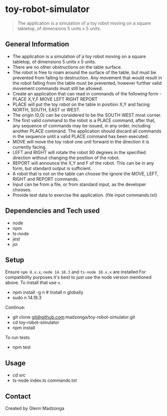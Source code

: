 # toy-robot-simulator

> The application is a simulation of a toy robot moving on a square tabletop, of dimensions 5 units x 5 units.


## General Information
- The application is a simulation of a toy robot moving on a square tabletop, of
dimensions 5 units x 5 units.
- There are no other obstructions on the table surface.
- The robot is free to roam around the surface of the table, but must be prevented
from falling to destruction. Any movement that would result in the robot falling from the table must
be prevented, however further valid movement commands must still be allowed.
- Create an application that can read in commands of the following form -
    PLACE X,Y,F
    MOVE
    LEFT
    RIGHT
    REPORT
- PLACE will put the toy robot on the table in position X,Y and facing NORTH,
SOUTH, EAST or WEST.
- The origin (0,0) can be considered to be the SOUTH WEST most corner.
- The first valid command to the robot is a PLACE command, after that, any
sequence of commands may be issued, in any order, including another PLACE command. The
application should discard all commands in the sequence until a valid PLACE command has
been executed.
- MOVE will move the toy robot one unit forward in the direction it is currently facing.
- LEFT and RIGHT will rotate the robot 90 degrees in the specified direction without
changing the position of the robot.
- REPORT will announce the X,Y and F of the robot. This can be in any form, but
standard output is sufficient.
- A robot that is not on the table can choose the ignore the MOVE, LEFT, RIGHT and
REPORT commands.
- Input can be from a file, or from standard input, as the developer chooses.
- Provide test data to exercise the application. (file input commands.txt)


## Dependencies and Tech used
- node
- npm
- ts-node
- jest
- joi


## Setup
Ensure `npm 8.x.x`, `node 14.18.3` and `ts-node 10.x.x` are installed
For compatibility purposes it's best to just use the node version mentioned above. To install that use `n`.
- npm install -g n   # Install n globally
- sudo n 14.18.3

Continue: 
- git clone git@github.com:madzonga/toy-robot-simulator.git
- cd toy-robot-simulator
- npm install

To run tests
- npm test

## Usage
- cd src
- ts-node index.ts commands.txt


## Contact
Created by Glenn Madzonga
